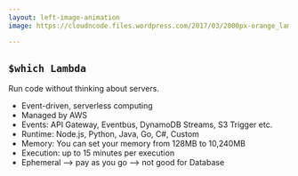 ```yaml
---
layout: left-image-animation
image: https://cloudncode.files.wordpress.com/2017/03/2000px-orange_lambda-svg.png?w=1148

---
```


## `$which Lambda`

Run code without thinking about servers.

<v-clicks>

* Event-driven, serverless computing
* Managed by AWS
* Events: API Gateway, Eventbus, DynamoDB Streams, S3 Trigger etc.
* Runtime: Node.js, Python, Java, Go, C#, Custom
* Memory: You can set your memory from 128MB to 10,240MB
* Execution: up to 15 minutes per execution
* Ephemeral --> pay as you go --> not good for Database

</v-clicks>